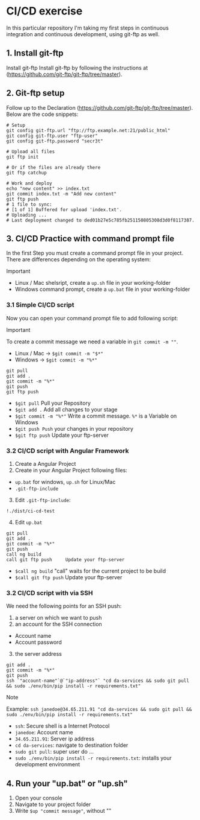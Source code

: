 # CI/CD exercise

In this particular repository I'm taking my first steps in continuous integration and continuous development, using git-ftp as well.

## 1. Install git-ftp

Install git-ftp Install git-ftp by following the instructions at (https://github.com/git-ftp/git-ftp/tree/master).

## 2. Git-ftp setup

Follow up to the Declaration (https://github.com/git-ftp/git-ftp/tree/master).
Below are the code snippets:

```
# Setup
git config git-ftp.url "ftp://ftp.example.net:21/public_html"
git config git-ftp.user "ftp-user"
git config git-ftp.password "secr3t"

# Upload all files
git ftp init

# Or if the files are already there
git ftp catchup

# Work and deploy
echo "new content" >> index.txt
git commit index.txt -m "Add new content"
git ftp push
# 1 file to sync:
# [1 of 1] Buffered for upload 'index.txt'.
# Uploading ...
# Last deployment changed to ded01b27e5c785fb251150805308d3d0f8117387.
```

## 3. CI/CD Practice with command prompt file

In the first Step you must create a command prompt file in your project. There are differences depending on the operating system:

> [!IMPORTANT]
>
> - Linux / Mac shelsript, create a `up.sh` file in your working-folder
> - Windows command prompt, create a `up.bat` file in your working-folder

### 3.1 Simple CI/CD script

Now you can open your command prompt file to add following script:

> [!IMPORTANT]
> To create a commit message we need a variable in `git commit -m ""`.
>
> - Linux / Mac -> `$git commit -m "$*"`
> - Windows -> `$git commit -m "%*"`

```
git pull
git add .
git commit -m "%*"
git push
git ftp push
```

- `$git pull` Pull your Repository
- `$git add .` Add all changes to your stage
- `$git commit -m "%*"` Write a commit message. `%*` is a Variable on Windows
- `$git push Push` your changes in your repository
- `$git ftp push` Update your ftp-server

### 3.2 CI/CD script with Angular Framework

1. Create a Angular Project
2. Create in your Angular Project following files:

- `up.bat` for windows, `up.sh` for Linux/Mac
- `.git-ftp-include`

3. Edit `.git-ftp-include`:

```
!./dist/ci-cd-test
```

4. Edit `up.bat`

```
git pull
git add .
git commit -m "%*"
git push
call ng build
call git ftp push     Update your ftp-server
```

- `$call ng build` "call" waits for the current project to be build
- `$call git ftp push` Update your ftp-server

### 3.2 CI/CD script with via SSH

We need the following points for an SSH push:

1. a server on which we want to push
2. an account for the SSH connection

- Account name
- Account password

3. the server address

```
git add .
git commit -m "%*"
git push
ssh `"account-name"`@`"ip-address"` "cd da-services && sudo git pull && sudo ./env/bin/pip install -r requirements.txt"
```

> [!Note]
> Example:
> `ssh janedoe@34.65.211.91 "cd da-services && sudo git pull && sudo ./env/bin/pip install -r requirements.txt"`
>
> - `ssh`: Secure shell is a Internet Protocol
> - `janedoe`: Account name
> - `34.65.211.91`: Server ip address
> - `cd da-services`: navigate to destination folder
> - `sudo git pull`: super user do ...
> - `sudo ./env/bin/pip install -r requirements.txt`: installs your development environment

## 4. Run your "up.bat" or "up.sh"

1. Open your console
2. Navigate to your project folder
3. Write `$up "commit message"`, without ""
